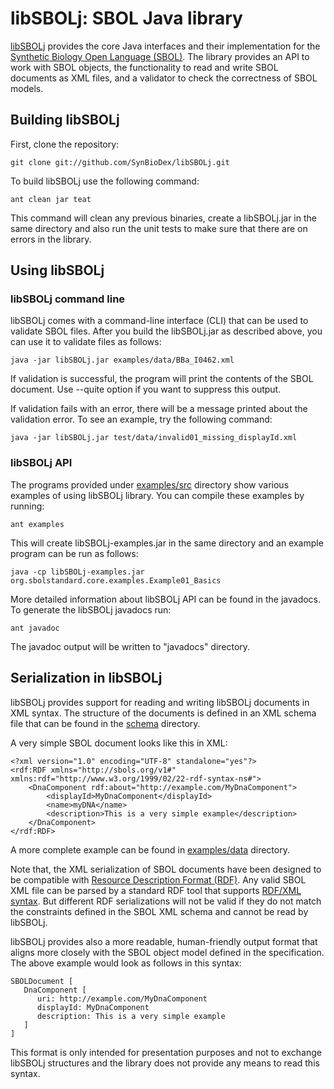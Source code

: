 # libSBOLj: SBOL Java library

[libSBOLj](https://github.com/SynBioDex/libSBOLj) provides the core Java interfaces and their implementation for 
the [Synthetic Biology Open Language (SBOL)](http://www.sbolstandard.org/specification). The library provides an API to 
work with SBOL objects, the functionality to read and write SBOL documents as XML files, and a validator to check the 
correctness of SBOL models. 

## Building libSBOLj

First, clone the repository:

    git clone git://github.com/SynBioDex/libSBOLj.git

To build libSBOLj use the following command:

    ant clean jar teat

This command will clean any previous binaries, create a libSBOLj.jar in the same directory and also run the unit tests 
to make sure that there are on errors in the library.    

## Using libSBOLj


### libSBOLj command line

libSBOLj comes with a command-line interface (CLI) that can be used to validate SBOL files. After you build the 
libSBOLj.jar as described above, you can use it to validate files as follows:

    java -jar libSBOLj.jar examples/data/BBa_I0462.xml
    
If validation is successful, the program will print the contents of the SBOL document. Use --quite option if you want to
suppress this output. 

If validation fails with an error, there will be a message printed about the validation error. To see an example, try
the following command: 
    
    java -jar libSBOLj.jar test/data/invalid01_missing_displayId.xml
    
### libSBOLj API    

The programs provided under [examples/src](https://github.com/SynBioDex/libSBOLj/tree/master/examples/src/org/sbolstandard/core/examples) 
directory show various examples of using libSBOLj library. You can compile these examples by running:

    ant examples

This will create libSBOLj-examples.jar in the same directory and an example program can be run as follows: 
    
    java -cp libSBOLj-examples.jar org.sbolstandard.core.examples.Example01_Basics

More detailed information about libSBOLj API can be found in the javadocs. To generate the libSBOLj javadocs run:

    ant javadoc
    
The javadoc output will be written to "javadocs" directory. 
    
## Serialization in libSBOLj

libSBOLj provides support for reading and writing libSBOLj documents in XML syntax. The structure of the documents is 
defined in an XML schema file that can be found in the [schema](https://github.com/SynBioDex/libSBOLj/tree/master/schema) directory. 
    
A very simple SBOL document looks like this in XML:
    
    <?xml version="1.0" encoding="UTF-8" standalone="yes"?>
    <rdf:RDF xmlns="http://sbols.org/v1#" xmlns:rdf="http://www.w3.org/1999/02/22-rdf-syntax-ns#">
        <DnaComponent rdf:about="http://example.com/MyDnaComponent">
            <displayId>MyDnaComponent</displayId>
            <name>myDNA</name>
            <description>This is a very simple example</description>
        </DnaComponent>
    </rdf:RDF>
    
A more complete example can be found in [examples/data](https://github.com/SynBioDex/libSBOLj/tree/master/examples/data)
directory.     

Note that, the XML serialization of SBOL documents have been designed to be compatible with 
[Resource Description Format (RDF)](http://www.w3.org/RDF/). Any valid SBOL XML file can be parsed by a standard RDF
tool that supports [RDF/XML syntax](http://www.w3.org/TR/REC-rdf-syntax/). But different RDF serializations will not be
valid if they do not match the constraints defined in the SBOL XML schema and cannot be read by libSBOLj. 
        
libSBOLj provides also a more readable, human-friendly output format that aligns more closely with the SBOL object 
model defined in the specification. The above example would look as follows in this syntax:
     
    SBOLDocument [
       DnaComponent [
          uri: http://example.com/MyDnaComponent
          displayId: MyDnaComponent
          description: This is a very simple example
       ]
    ]  
    
This format is only intended for presentation purposes and not to exchange libSBOLj structures and the library does not 
provide any means to read this syntax.    